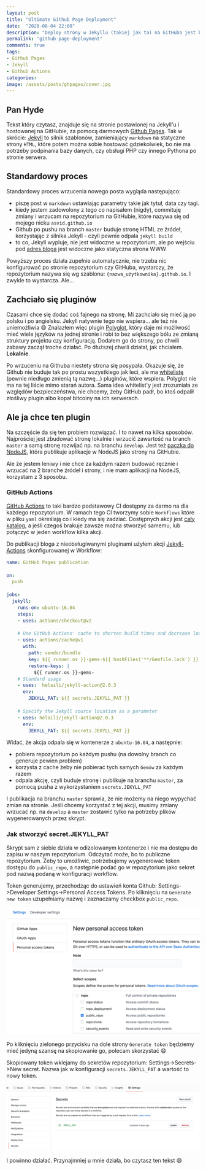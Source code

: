 ```yaml
---
layout: post
title: "Ultimate Github Page Deployment"
date:  "2020-08-04 22:00"
description: "Deploy strony w Jekyllu (takiej jak ta) na GitHuba jest bajecznie prosty. No chyba, że korzysta z pluginów spoza whitelisty... ale nadal da się to łatwo zrobić."
permalink: "github-page-deployment"
comments: true
tags:
- Github Pages
- Jekyll
- Github Actions
categories:
image: /assets/posts/ghpages/cover.jpg
---
```


## Pan Hyde

Tekst który czytasz, znajduje się na stronie postawionej na Jekyll'u i hostowanej na GitHubie, za pomocą darmowych [Github Pages](https://pages.github.com/). 
Tak w skrócie: [Jekyll](https://jekyllrb.com/) to silnik szablonów, zamieniający `markdown` na statyczne strony `HTML`, które potem można sobie hostować gdziekolwiek,
bo nie ma potrzeby podpinania bazy danych, czy obsługi PHP czy innego Pythona po stronie serwera.

## Standardowy proces

Standardowy proces wrzucenia nowego posta wygląda następująco: 
- piszę post w `markdown` ustawiając parametry takie jak tytuł, data czy tagi.
- kiedy jestem zadowolony z tego co napisałem (nigdy), commituję zmiany i wrzucam na repozytorium na GitHubie, które nazywa się od mojego nicku `asvid.github.io`
- Github po pushu na branch `master` buduje stronę HTML ze źródeł, korzystając z silnika Jekyll - czyli pewnie odpala `jekyll build`
- to co, Jekyll wypluje, nie jest widoczne w repozytorium, ale po wejściu pod [adres bloga](https://asvid.github.io/pl/) jest widoczne jako statyczna strona WWW

Powyższy proces działa zupełnie automatycznie, nie trzeba nic konfigurować po stronie repozytorium czy GitHuba, wystarczy, że repozytorium nazywa się wg szablonu: `{nazwa_użytkownika}.github.io`.
I zwykle to wystarcza. Ale...

## Zachciało się pluginów

Czasami chce się dodać coś fajnego na stronę. Mi zachciało się mieć ją po polsku i po angielsku. Jekyll natywnie tego nie wspiera... ale też nie uniemożliwia :smile:
Znalazłem więc plugin [Polyglot](https://polyglot.untra.io/), który daje mi możliwość mieć wiele języków na jednej stronie i robi to bez większego bólu ze zmianą struktury projektu czy konfiguracją.
Dodałem go do strony, po chwili zabawy zaczął troche działać. Po dłuższej chwili działał, jak chciałem. **Lokalnie**.

Po wrzuceniu na Githuba niestety strona się posypała. Okazuje się, że Github nie buduje tak po prostu wszystkiego jak leci, 
ale ma [whitelistę](https://github.com/github/pages-gem/blob/master/lib/github-pages/plugins.rb#L20) (pewnie niedługo zmienią tą nazwę...) pluginów, które wspiera. 
Polyglot nie ma na tej liście mimo starań autora. Sama idea whitelist'y jest zrozumiała ze względów bezpieczeństwa, nie chcemy, żeby GitHub padł, bo ktoś odpalił złośliwy plugin albo kopał bitcoiny na ich serwerach.

## Ale ja chce ten plugin

Na szczęście da się ten problem rozwiązać. I to nawet na kilka sposobów. Najprościej jest zbudować stronę lokalnie i wrzucić zawartość na branch `master` a samą stronę rozwijać np. na branchu `develop`.
Jest też [paczka do NodeJS](https://www.npmjs.com/package/gh-pages), która publikuje aplikacje w NodeJS jako strony na GitHubie.

Ale że jestem leniwy i nie chce za każdym razem budować ręcznie i wrzucać na 2 branche źródeł i strony, i nie mam aplikacji na NodeJS, korzystam z 3 sposobu. 

### GitHub Actions

[GitHub Actions](https://github.com/features/actions) to taki bardzo podstawowy CI dostępny za darmo na dla każdego repozytorium. 
W ramach tego CI tworzymy sobie `Workflows` które w pliku `yaml` określają co i kiedy ma się zadziać. Dostępnych akcji jest [cały katalog](https://github.com/marketplace?type=actions),
a jeśli czegoś brakuje zawsze można stworzyć samemu, lub połączyć w jeden workflow kilka akcji.

Do publikacji bloga z nieobsługiwanymi pluginami użyłem akcji [Jekyll-Actions](https://github.com/marketplace/actions/jekyll-actions) skonfigurowanej w Workflow:
```yaml
name: GitHub Pages publication

on:
  push
    
jobs:
  jekyll:
    runs-on: ubuntu-16.04
    steps:
    - uses: actions/checkout@v2

    # Use GitHub Actions' cache to shorten build times and decrease load on servers
    - uses: actions/cache@v1
      with:
        path: vendor/bundle
        key: ${{ runner.os }}-gems-${{ hashFiles('**/Gemfile.lock') }}
        restore-keys: |
          ${{ runner.os }}-gems-
    # Standard usage
    - uses:  helaili/jekyll-action@2.0.3
      env:
        JEKYLL_PAT: ${{ secrets.JEKYLL_PAT }}
    
    # Specify the Jekyll source location as a parameter
    - uses: helaili/jekyll-action@2.0.3
      env:
        JEKYLL_PAT: ${{ secrets.JEKYLL_PAT }}
```
Widać, że akcja odpala się w kontenerze z `ubuntu-16.04`, a następnie:
- pobiera repozytorium po każdym pushu (na dowolny branch co generuje pewien problem)
- korzysta z cache żeby nie pobierać tych samych `Gemów` za każdym razem
- odpala akcję, czyli buduje stronę i publikuje na branchu `master`, za pomocą pusha z wykorzystaniem `secrets.JEKYLL_PAT`

I publikacja na branchu `master` sprawia, że nie możemy na niego wypychać zmian na stronie. 
Jeśli chcemy korzystać z tej akcji, musimy zmiany wrzucać np. na `develop` a `master` zostawić tylko na potrzeby plików wygenerowanych przez skrypt.

### Jak stworzyć secret.JEKYLL_PAT

Skrypt sam z siebie działa w odizolowanym kontenerze i nie ma dostępu do zapisu w naszym repozytorium. Odczytać może, bo to publiczne repozytorium.
Żeby to umożliwić, potrzebujemy wygenerować token dostępu do `public_repo`, a następnie podać go w repozytorium jako sekret pod nazwą podaną w konfiguracji workflow.

Token generujemy, przechodząc do ustawień konta Github: Settings->Developer Settings->Personal Access Tokens. 
Po kliknięciu na `Generate new token` uzupełniamy nazwę i zaznaczamy checkbox `public_repo`.

![nowy token](assets/posts/ghpages/token.png)

Po kliknięciu zielonego przycisku na dole strony `Generate token` będziemy mieć jedyną szansę na skopiowanie go, polecam skorzystać :smile:

Skopiowany token wklejamy do sekretów repozytorium: Settings->Secrets->New secret. Nazwa jak w konfiguracji `secrets.JEKYLL_PAT` a wartość to nowy token.

![nowy secret](assets/posts/ghpages/secret.png)

I powinno działać. Przynajmniej u mnie działa, bo czytasz ten tekst :smile: